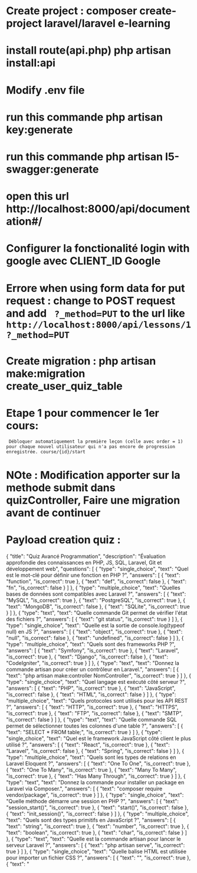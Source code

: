 # Create project : composer create-project laravel/laravel e-learning
# install route(api.php) php artisan install:api
# Modify .env file
# run this commande php artisan key:generate
# run this commande php artisan l5-swagger:generate
# open this url http://localhost:8000/api/documentation#/
# Configurer la fonctionalité login with google avec CLIENT_ID Google
# Errore when using form data for put request : change to POST request and add ` ?_method=PUT` to the url like ` http://localhost:8000/api/lessons/1?_method=PUT`
    
# Create migration : php artisan make:migration create_user_quiz_table

# Etape 1 pour commencer le 1er cours:
` Débloquer automatiquement la première leçon (celle avec order = 1) pour chaque nouvel utilisateur qui n'a pas encore de progression enregistrée. course/{id}/start`  
# NOte : Modification apporter sur la methode submit dans quizController, Faire une migration avant de continuer
# 
# Payload creation quiz : 
  {
  "title": "Quiz Avancé Programmation",
  "description": "Évaluation approfondie des connaissances en PHP, JS, SQL, Laravel, Git et développement web",
  "questions": [
    {
      "type": "single_choice",
      "text": "Quel est le mot-clé pour définir une fonction en PHP ?",
      "answers": [
        { "text": "function", "is_correct": true },
        { "text": "def", "is_correct": false },
        { "text": "fn", "is_correct": false }
      ]
    },
    {
      "type": "multiple_choice",
      "text": "Quelles bases de données sont compatibles avec Laravel ?",
      "answers": [
        { "text": "MySQL", "is_correct": true },
        { "text": "PostgreSQL", "is_correct": true },
        { "text": "MongoDB", "is_correct": false },
        { "text": "SQLite", "is_correct": true }
      ]
    },
    {
      "type": "text",
      "text": "Quelle commande Git permet de vérifier l'état des fichiers ?",
      "answers": [
        { "text": "git status", "is_correct": true }
      ]
    },
    {
      "type": "single_choice",
      "text": "Quelle est la sortie de console.log(typeof null) en JS ?",
      "answers": [
        { "text": "object", "is_correct": true },
        { "text": "null", "is_correct": false },
        { "text": "undefined", "is_correct": false }
      ]
    },
    {
      "type": "multiple_choice",
      "text": "Quels sont des frameworks PHP ?",
      "answers": [
        { "text": "Symfony", "is_correct": true },
        { "text": "Laravel", "is_correct": true },
        { "text": "Django", "is_correct": false },
        { "text": "CodeIgniter", "is_correct": true }
      ]
    },
    {
      "type": "text",
      "text": "Donnez la commande artisan pour créer un contrôleur en Laravel.",
      "answers": [
        { "text": "php artisan make:controller NomController", "is_correct": true }
      ]
    },
    {
      "type": "single_choice",
      "text": "Quel langage est exécuté côté serveur ?",
      "answers": [
        { "text": "PHP", "is_correct": true },
        { "text": "JavaScript", "is_correct": false },
        { "text": "HTML", "is_correct": false }
      ]
    },
    {
      "type": "multiple_choice",
      "text": "Quels protocoles sont utilisés pour les API REST ?",
      "answers": [
        { "text": "HTTP", "is_correct": true },
        { "text": "HTTPS", "is_correct": true },
        { "text": "FTP", "is_correct": false },
        { "text": "SMTP", "is_correct": false }
      ]
    },
    {
      "type": "text",
      "text": "Quelle commande SQL permet de sélectionner toutes les colonnes d'une table ?",
      "answers": [
        { "text": "SELECT * FROM table;", "is_correct": true }
      ]
    },
    {
      "type": "single_choice",
      "text": "Quel est le framework JavaScript côté client le plus utilisé ?",
      "answers": [
        { "text": "React", "is_correct": true },
        { "text": "Laravel", "is_correct": false },
        { "text": "Spring", "is_correct": false }
      ]
    },
    {
      "type": "multiple_choice",
      "text": "Quels sont les types de relations en Laravel Eloquent ?",
      "answers": [
        { "text": "One To One", "is_correct": true },
        { "text": "One To Many", "is_correct": true },
        { "text": "Many To Many", "is_correct": true },
        { "text": "Has Many Through", "is_correct": true }
      ]
    },
    {
      "type": "text",
      "text": "Donnez la commande pour installer un package en Laravel via Composer.",
      "answers": [
        { "text": "composer require vendor/package", "is_correct": true }
      ]
    },
    {
      "type": "single_choice",
      "text": "Quelle méthode démarre une session en PHP ?",
      "answers": [
        { "text": "session_start()", "is_correct": true },
        { "text": "start()", "is_correct": false },
        { "text": "init_session()", "is_correct": false }
      ]
    },
    {
      "type": "multiple_choice",
      "text": "Quels sont des types primitifs en JavaScript ?",
      "answers": [
        { "text": "string", "is_correct": true },
        { "text": "number", "is_correct": true },
        { "text": "boolean", "is_correct": true },
        { "text": "char", "is_correct": false }
      ]
    },
    {
      "type": "text",
      "text": "Quelle est la commande artisan pour lancer le serveur Laravel ?",
      "answers": [
        { "text": "php artisan serve", "is_correct": true }
      ]
    },
    {
      "type": "single_choice",
      "text": "Quelle balise HTML est utilisée pour importer un fichier CSS ?",
      "answers": [
        { "text": "<link>", "is_correct": true },
        { "text": "<style>", "is_correct": false },
        { "text": "<css>", "is_correct": false }
      ]
    },
    {
      "type": "multiple_choice",
      "text": "Quels sont des systèmes de gestion de version ?",
      "answers": [
        { "text": "Git", "is_correct": true },
        { "text": "SVN", "is_correct": true },
        { "text": "MySQL", "is_correct": false },
        { "text": "Mercurial", "is_correct": true }
      ]
    },
    {
      "type": "text",
      "text": "En PHP, quelle fonction permet d'inclure un fichier une seule fois ?",
      "answers": [
        { "text": "include_once", "is_correct": true }
      ]
    },
    {
      "type": "single_choice",
      "text": "Quelle commande Git permet de créer une nouvelle branche ?",
      "answers": [
        { "text": "git branch nom_branche", "is_correct": true },
        { "text": "git new branch", "is_correct": false },
        { "text": "git init-branch", "is_correct": false }
      ]
    },
    {
      "type": "single_choice",
      "text": "Quel langage est interprété par les navigateurs web ?",
      "answers": [
        { "text": "JavaScript", "is_correct": true },
        { "text": "PHP", "is_correct": false },
        { "text": "Python", "is_correct": false }
      ]
    },
    {
      "type": "multiple_choice",
      "text": "Quels sont des systèmes de gestion de base de données relationnelle ?",
      "answers": [
        { "text": "MySQL", "is_correct": true },
        { "text": "PostgreSQL", "is_correct": true },
        { "text": "SQLite", "is_correct": true },
        { "text": "Redis", "is_correct": false }
      ]
    },
    {
      "type": "text",
      "text": "Quelle est la commande Git pour fusionner une branche ?",
      "answers": [
        { "text": "git merge nom_branche", "is_correct": true }
      ]
    },
    {
      "type": "single_choice",
      "text": "Quelle directive Blade est utilisée pour afficher une variable en Laravel ?",
      "answers": [
        { "text": "{{ }}", "is_correct": true },
        { "text": "{!! !!}", "is_correct": false },
        { "text": "<?php ?>", "is_correct": false }
      ]
    },
    {
      "type": "multiple_choice",
      "text": "Quels sont des langages compilés ?",
      "answers": [
        { "text": "C", "is_correct": true },
        { "text": "C++", "is_correct": true },
        { "text": "JavaScript", "is_correct": false },
        { "text": "Go", "is_correct": true }
      ]
    },
    {
      "type": "text",
      "text": "En SQL, quelle clause permet de filtrer les résultats ?",
      "answers": [
        { "text": "WHERE", "is_correct": true }
      ]
    },
    {
      "type": "single_choice",
      "text": "Quelle commande installe les dépendances PHP via Composer ?",
      "answers": [
        { "text": "composer install", "is_correct": true },
        { "text": "composer run", "is_correct": false },
        { "text": "php install", "is_correct": false }
      ]
    },
    {
      "type": "multiple_choice",
      "text": "Quels frameworks front-end utilisent JavaScript ?",
      "answers": [
        { "text": "React", "is_correct": true },
        { "text": "Vue.js", "is_correct": true },
        { "text": "Angular", "is_correct": true },
        { "text": "Laravel", "is_correct": false }
      ]
    },
    {
      "type": "text",
      "text": "Quelle commande artisan génère une migration ?",
      "answers": [
        { "text": "php artisan make:migration", "is_correct": true }
      ]
    },
    {
      "type": "single_choice",
      "text": "Quel est le créateur de Laravel ?",
      "answers": [
        { "text": "Taylor Otwell", "is_correct": true },
        { "text": "Rasmus Lerdorf", "is_correct": false },
        { "text": "Brendan Eich", "is_correct": false }
      ]
    }
  ]
}

# Payload pour submit quiz
    {
  "quiz_id": 1,
  "answers": [
    {
      "question_id": 101,
      "answer_ids": [501] 
    },
    {
      "question_id": 102,
      "answer_ids": [505, 506] 
    },
    {
      "question_id": 103,
      "answer_ids": [] 
    },
    {
      "question_id": 104,
      "answer_ids": [512]
    },
    {
      "question_id": 105,
      "answer_ids": [520, 521]
    },
    {
      "question_id": 106,
      "answer_ids": [530]
    },
    {
      "question_id": 107,
      "answer_ids": [540]
    },
    {
      "question_id": 108,
      "answer_ids": [545, 546]
    },
    {
      "question_id": 109,
      "answer_ids": [] 
    },
    {
      "question_id": 110,
      "answer_ids": [560]
    },
    {
      "question_id": 111,
      "answer_ids": [570, 571]
    },
    {
      "question_id": 112,
      "answer_ids": [580]
    },
    {
      "question_id": 113,
      "answer_ids": [590, 591]
    },
    {
      "question_id": 114,
      "answer_ids": [600]
    },
    {
      "question_id": 115,
      "answer_ids": [] 
    }
  ]
}

